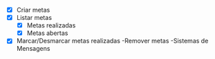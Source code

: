 -[x] Criar metas
-[x] Listar metas
   -[x] Metas realizadas
    -[x] Metas abertas
-[x] Marcar/Desmarcar metas realizadas
-Remover metas
-Sistemas de Mensagens
